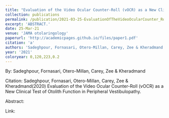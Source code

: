 ```yaml
---
title: "Evaluation of the Video Ocular Counter-Roll (vOCR) as a New Clinical Test of Otolith Function in Peripheral Vestibulopathy"
collection: publications
permalink: /publication/2021-03-25-EvaluationOfTheVideoOcularCounter_Roll_vOCR_AsANewClinicalTestO
excerpt: 'ABSTRACT.'
date: 25-Mar-21
venue: 'JAMA otolaringology'
paperurl: 'http://academicpages.github.io/files/paper1.pdf'
citation: 'a'
authors: 'Sadeghpour, Fornasari, Otero-Millan, Carey, Zee & Kheradmand'
year: '2021'
coloryear: 0,120,223,0.2
---
```


By: Sadeghpour, Fornasari, Otero-Millan, Carey, Zee & Kheradmand

Citation: Sadeghpour, Fornasari, Otero-Millan, Carey, Zee & Kheradmand(2020) Evaluation of the Video Ocular Counter-Roll (vOCR) as a New Clinical Test of Otolith Function in Peripheral Vestibulopathy. 

Abstract: 

Link: 
